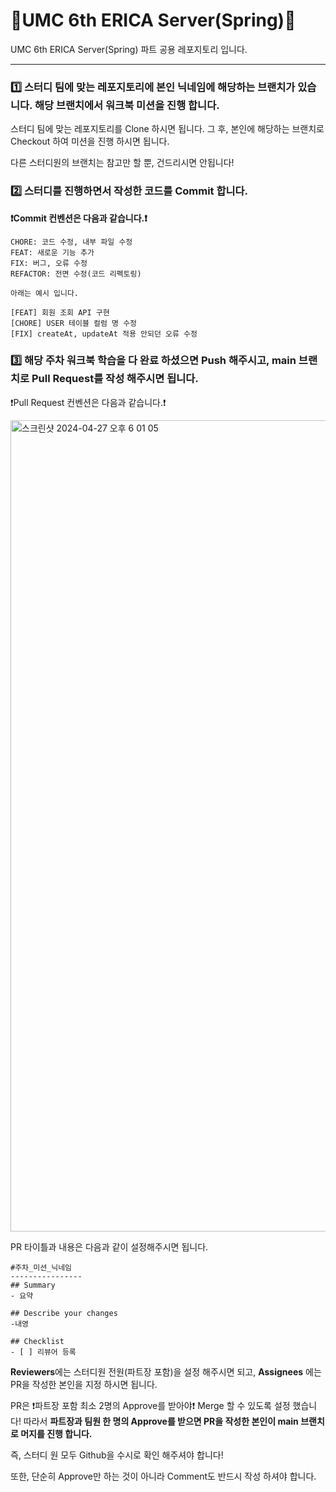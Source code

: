 # 💚UMC 6th ERICA Server(Spring)💚

UMC 6th ERICA Server(Spring) 파트 공용 레포지토리 입니다. 

---

### 1️⃣ 스터디 팀에 맞는 레포지토리에 본인 닉네임에 해당하는 브랜치가 있습니다. 해당 브랜치에서 워크북 미션을 진행 합니다. 

스터디 팀에 맞는 레포지토리를 Clone 하시면 됩니다. 그 후, 본인에 해당하는 브랜치로 Checkout 하여 미션을 진행 하시면 됩니다. 

다른 스터디원의 브랜치는 참고만 할 뿐, 건드리시면 안됩니다!



### 2️⃣ 스터디를 진행하면서 작성한 코드를 Commit 합니다.  
**❗️Commit 컨벤션은 다음과 같습니다.❗️**

```
CHORE: 코드 수정, 내부 파일 수정 
FEAT: 새로운 기능 추가
FIX: 버그, 오류 수정
REFACTOR: 전면 수정(코드 리펙토링)

아래는 예시 입니다. 

[FEAT] 회원 조회 API 구현 
[CHORE] USER 테이블 컬럼 명 수정
[FIX] createAt, updateAt 적용 안되던 오류 수정
```


### 3️⃣ 해당 주차 워크북 학습을 다 완료 하셨으면 Push 해주시고, main 브랜치로 Pull Request를 작성 해주시면 됩니다. 

❗️Pull Request 컨벤션은 다음과 같습니다.❗️ 

<img width="1298" alt="스크린샷 2024-04-27 오후 6 01 05" src="https://github.com/UMC-6th-ERICA-Server-Spring/.github/assets/77945998/4a719428-0f68-42fd-982d-fcbb7f4e4a55">


PR 타이틀과 내용은 다음과 같이 설정해주시면 됩니다.

```
#주차_미션_닉네임
----------------
## Summary
- 요약 

## Describe your changes
-내영

## Checklist
- [ ] 리뷰어 등록

```

**Reviewers**에는 스터디원 전원(파트장 포함)을 설정 해주시면 되고, **Assignees** 에는 PR을 작성한 본인을 지정 하시면 됩니다.

PR은 ❗️파트장 포함 최소 2명의 Approve를 받아야❗️ Merge 할 수 있도록 설정 했습니다! 
따라서  **파트장과 팀원 한 명의 Approve를 받으면 PR을 작성한 본인이 main 브랜치로 머지를 진행 합니다.** 

즉, 스터디 원 모두 Github을 수시로 확인 해주셔야 합니다! 

또한, 단순히 Approve만 하는 것이 아니라 Comment도 반드시 작성 하셔야 합니다. 

